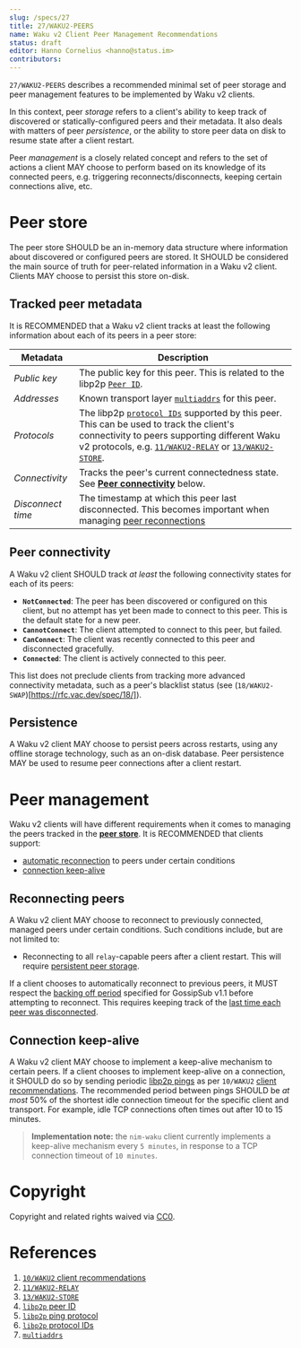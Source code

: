 ```yaml
---
slug: /specs/27
title: 27/WAKU2-PEERS
name: Waku v2 Client Peer Management Recommendations
status: draft
editor: Hanno Cornelius <hanno@status.im>
contributors:
---
```


`27/WAKU2-PEERS` describes a recommended minimal set of peer storage and peer management features to be implemented by Waku v2 clients.

In this context, peer _storage_ refers to a client's ability to keep track of discovered or statically-configured peers and their metadata.
It also deals with matters of peer _persistence_,
or the ability to store peer data on disk to resume state after a client restart.

Peer _management_ is a closely related concept and refers to the set of actions a client MAY choose to perform based on its knowledge of its connected peers,
e.g. triggering reconnects/disconnects, keeping certain connections alive, etc.

# Peer store

The peer store SHOULD be an in-memory data structure where information about discovered or configured peers are stored.
It SHOULD be considered the main source of truth for peer-related information in a Waku v2 client.
Clients MAY choose to persist this store on-disk.

## Tracked peer metadata

It is RECOMMENDED that a Waku v2 client tracks at least the following information about each of its peers in a peer store:

| Metadata | Description  |
| --- | --- |
| _Public key_  | The public key for this peer. This is related to the libp2p [`Peer ID`](https://docs.libp2p.io/concepts/peer-id/). |
| _Addresses_ | Known transport layer [`multiaddrs`](https://docs.libp2p.io/concepts/addressing/) for this peer. |
| _Protocols_ | The libp2p [`protocol IDs`](https://docs.libp2p.io/concepts/protocols/#protocol-ids) supported by this peer. This can be used to track the client's connectivity to peers supporting different Waku v2 protocols, e.g. [`11/WAKU2-RELAY`](https://rfc.vac.dev/spec/11/) or [`13/WAKU2-STORE`](https://rfc.vac.dev/spec/13/). |
| _Connectivity_ | Tracks the peer's current connectedness state. See [**Peer connectivity**](#peer-connectivity) below. |
| _Disconnect time_ | The timestamp at which this peer last disconnected. This becomes important when managing [peer reconnections](#reconnecting-peers) |

## Peer connectivity

A Waku v2 client SHOULD track _at least_ the following connectivity states for each of its peers:
 - **`NotConnected`**: The peer has been discovered or configured on this client,
 but no attempt has yet been made to connect to this peer.
 This is the default state for a new peer.
 - **`CannotConnect`**: The client attempted to connect to this peer, but failed.
 - **`CanConnect`**: The client was recently connected to this peer and disconnected gracefully.
 - **`Connected`**: The client is actively connected to this peer.

This list does not preclude clients from tracking more advanced connectivity metadata,
such as a peer's blacklist status (see (`18/WAKU2-SWAP`)[https://rfc.vac.dev/spec/18/]).

## Persistence

A Waku v2 client MAY choose to persist peers across restarts,
using any offline storage technology, such as an on-disk database.
Peer persistence MAY be used to resume peer connections after a client restart.

# Peer management

Waku v2 clients will have different requirements when it comes to managing the peers tracked in the [**peer store**](#peer-store).
It is RECOMMENDED that clients support:
- [automatic reconnection](#reconnecting-peers) to peers under certain conditions
- [connection keep-alive](#connection-keep-alive)

## Reconnecting peers

A Waku v2 client MAY choose to reconnect to previously connected, managed peers under certain conditions.
Such conditions include, but are not limited to:
- Reconnecting to all `relay`-capable peers after a client restart. This will require [persistent peer storage](#persistence).

If a client chooses to automatically reconnect to previous peers,
it MUST respect the [backing off period](https://github.com/libp2p/specs/blob/master/pubsub/gossipsub/gossipsub-v1.1.md#prune-backoff-and-peer-exchange) specified for GossipSub v1.1 before attempting to reconnect.
This requires keeping track of the [last time each peer was disconnected](#tracked-peer-metadata).

## Connection keep-alive

A Waku v2 client MAY choose to implement a keep-alive mechanism to certain peers.
If a client chooses to implement keep-alive on a connection,
it SHOULD do so by sending periodic [libp2p pings](https://docs.libp2p.io/concepts/protocols/#ping) as per `10/WAKU2` [client recommendations](https://rfc.vac.dev/spec/10/#recommendations-for-clients).
The recommended period between pings SHOULD be _at most_ 50% of the shortest idle connection timeout for the specific client and transport.
For example, idle TCP connections often times out after 10 to 15 minutes.

> **Implementation note:** the `nim-waku` client currently implements a keep-alive mechanism every `5 minutes`,
in response to a TCP connection timeout of `10 minutes`.

# Copyright

Copyright and related rights waived via
[CC0](https://creativecommons.org/publicdomain/zero/1.0/).

# References

1. [`10/WAKU2` client recommendations](https://rfc.vac.dev/spec/10/#recommendations-for-clients)
1. [`11/WAKU2-RELAY`](https://rfc.vac.dev/spec/11/)
1. [`13/WAKU2-STORE`](https://rfc.vac.dev/spec/13/)
1. [`libp2p` peer ID](https://docs.libp2p.io/concepts/peer-id/)
1. [`libp2p` ping protocol](https://docs.libp2p.io/concepts/protocols/#ping)
1. [`libp2p` protocol IDs](https://docs.libp2p.io/concepts/protocols/#protocol-ids)
1. [`multiaddrs`](https://docs.libp2p.io/concepts/addressing/)
